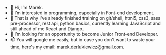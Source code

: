 - 👋 Hi, I’m Marek.
- 👀 I’m interested in programming, especially in Font-end development.
- 🌱 That is why I've already finished training on git/shell, html5, css3, sass pre-processor, rest api, python basics, currently learning JavaScript and still ahead of me React and Django.
- 💞️ I’m looking for an opportunity to become Junior Front-end Developer.
- 📫 You will google me easily, but in case you don't want to waste your time, here's my email: marek.derlukiewicz@gmail.com.
